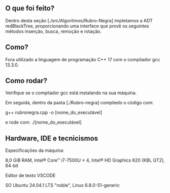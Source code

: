 ## O que foi feito?

Dentro desta seção [./src/Algoritmos/Rubro-Negra] impletamos a ADT redBlackTree, proporcionando uma interface que provê os seguintes métodos inserção, busca, remoção e rotação.

## Como?

Fora utilizado a linguagem de programação C++ 17 com o compilador gcc 13.3.0.

## Como rodar?

Verifique se o compilador gcc está instalando na sua máquina.

Em seguida, dentro da pasta [./Rubro-negra] compiledo o código com:

g++ rubronegra.cpp -o [nome_do_executável]

e rode com:
./[nome_do_executável]


## Hardware, IDE e tecnicismos

Especificações da máquina:

8,0 GiB RAM, Intel® Core™ i7-7500U × 4, Intel® HD Graphics 620 (KBL GT2), 64-bit

Editor de texto VSCODE

SO Ubuntu 24.04.1 LTS "noble", Linux 6.8.0-51-generic